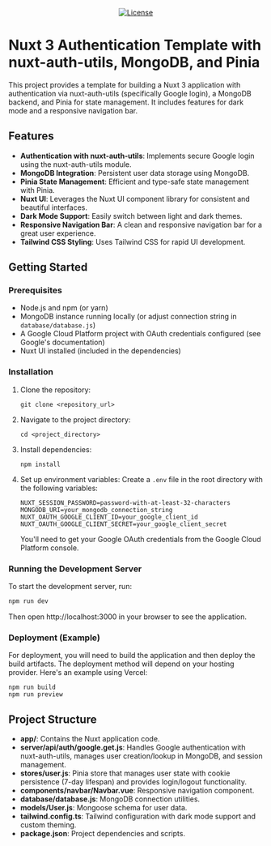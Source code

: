 <p align="center">
  <a href="https://github.com/IlComp20/Nuxt-Auth-Utils-MongoDB-Pinia/blob/main/LICENSE">
  <img src="https://img.shields.io/badge/License-MIT-blue.svg?style=for-the-badge" alt="License"/>
  </a>
</p>

# Nuxt 3 Authentication Template with nuxt-auth-utils, MongoDB, and Pinia

This project provides a template for building a Nuxt 3 application with authentication via nuxt-auth-utils (specifically Google login), a MongoDB backend, and Pinia for state management. It includes features for dark mode and a responsive navigation bar.

## Features

* **Authentication with nuxt-auth-utils**: Implements secure Google login using the nuxt-auth-utils module.
* **MongoDB Integration**: Persistent user data storage using MongoDB.
* **Pinia State Management**: Efficient and type-safe state management with Pinia.
* **Nuxt UI**: Leverages the Nuxt UI component library for consistent and beautiful interfaces.
* **Dark Mode Support**: Easily switch between light and dark themes.
* **Responsive Navigation Bar**: A clean and responsive navigation bar for a great user experience.
* **Tailwind CSS Styling**: Uses Tailwind CSS for rapid UI development.

## Getting Started

### Prerequisites
* Node.js and npm (or yarn)
* MongoDB instance running locally (or adjust connection string in `database/database.js`)
* A Google Cloud Platform project with OAuth credentials configured (see Google's documentation)
* Nuxt UI installed (included in the dependencies)

### Installation
1. Clone the repository:
   ```
   git clone <repository_url>
   ```
2. Navigate to the project directory:
   ```
   cd <project_directory>
   ```
3. Install dependencies:
   ```
   npm install
   ```
4. Set up environment variables: Create a `.env` file in the root directory with the following variables:
   ```
   NUXT_SESSION_PASSWORD=password-with-at-least-32-characters
   MONGODB_URI=your_mongodb_connection_string
   NUXT_OAUTH_GOOGLE_CLIENT_ID=your_google_client_id
   NUXT_OAUTH_GOOGLE_CLIENT_SECRET=your_google_client_secret
   ```
   You'll need to get your Google OAuth credentials from the Google Cloud Platform console.

### Running the Development Server

To start the development server, run:

```bash
npm run dev
```

Then open http://localhost:3000 in your browser to see the application.

### Deployment (Example)
For deployment, you will need to build the application and then deploy the build artifacts. The deployment method will depend on your hosting provider. Here's an example using Vercel:

```
npm run build
npm run preview
```

## Project Structure

- **app/**: Contains the Nuxt application code.
- **server/api/auth/google.get.js**: Handles Google authentication with nuxt-auth-utils, manages user creation/lookup in MongoDB, and session management.
- **stores/user.js**: Pinia store that manages user state with cookie persistence (7-day lifespan) and provides login/logout functionality.
- **components/navbar/Navbar.vue**: Responsive navigation component.
- **database/database.js**: MongoDB connection utilities.
- **models/User.js**: Mongoose schema for user data.
- **tailwind.config.ts**: Tailwind configuration with dark mode support and custom theming.
- **package.json**: Project dependencies and scripts.
